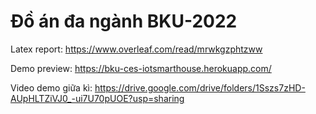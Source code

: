 # Đồ án đa ngành BKU-2022

Latex report: https://www.overleaf.com/read/mrwkgzphtzww

Demo preview: https://bku-ces-iotsmarthouse.herokuapp.com/

Video demo giữa kì: https://drive.google.com/drive/folders/1Sszs7zHD-AUpHLTZiVJ0_-ui7U70pUOE?usp=sharing
